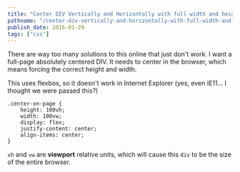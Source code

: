```yaml
---
title: "Center DIV Vertically and Horizontally with full width and height"
pathname: "/center-div-vertically-and-horizontally-with-full-width-and-height"
publish_date: 2016-01-29
tags: ["css"]
---
```


There are way too many solutions to this online that just don't work. I want a full-page absolutely centered DIV. It needs to center in the browser, which means forcing the correct height and width.

This uses flexbox, so it doesn't work in Internet Explorer (yes, even IE11... I thought we were passed this?)

    .center-on-page {
    	height: 100vh;
    	width: 100vw;
    	display: flex;
    	justify-content: center;
    	align-items: center;
    }
    

`vh` and `vw` are **viewport** relative units, which will cause this `div` to be the size of the entire browser.
